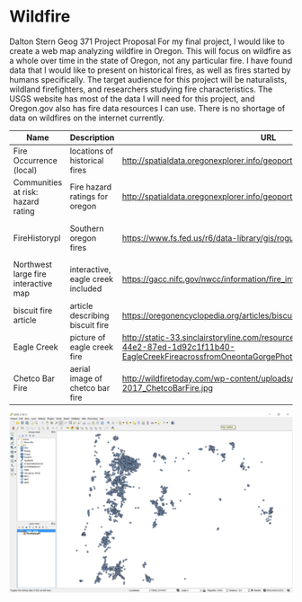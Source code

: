# Wildfire

Dalton Stern
Geog 371
Project Proposal
For my final project, I would like to create a web map analyzing wildfire in Oregon. This will focus on wildfire as a whole over time in the state of Oregon, not any particular fire. I have found data that I would like to present on historical fires, as well as fires started by humans specifically. The target audience for this project will be naturalists, wildland firefighters, and researchers studying fire characteristics. The USGS website has most of the data I will need for this project, and Oregon.gov also has fire data resources I can use. There is no shortage of data on wildfires on the internet currently. 

| Name                                	|Description                      	|URL                                     	|Memo                                	|etc| 
|---|---|---|---|---|
  Fire Occurrence (local)             	|locations of historical fires    	|http://spatialdata.oregonexplorer.info/geoportal/search	|quick look at fires over time       	|point|       
  |Communities at risk: hazard rating  	|Fire hazard ratings for oregon   	|http://spatialdata.oregonexplorer.info/geoportal/search	|Whole state fire hazard risk        	|polygon|     
  |FireHistorypl                       	|Southern oregon fires            	|https://www.fs.fed.us/r6/data-library/gis/rogue-siskiyou/index.shtml	|includes Chetco bar and biscuit fire	|polygon|     
  |Northwest large fire interactive map	|interactive, eagle creek included	|https://gacc.nifc.gov/nwcc/information/fire_info#OR-RSF-000326	|interactive, embed this             	|embedded map|
  |biscuit fire article                	|article describing biscuit fire  	|https://oregonencyclopedia.org/articles/biscuit_fire_of_2002/#.WePG52hSyUk	|link to biscuit fire                	|article|     
  |Eagle Creek                         	|picture of eagle creek fire      	|http://static-33.sinclairstoryline.com/resources/media/b644cae8-d110-44e2-87ed-1d92c1f11b40-EagleCreekFireacrossfromOneontaGorgePhotobyTristanFortsch.jpg	|link to eagle creek fire            	|picture|     
  |Chetco Bar Fire                     	|aerial image of chetco bar fire  	|http://wildfiretoday.com/wp-content/uploads/2017/08/SatPhoto_8-22-2017_ChetcoBarFire.jpg	|link to chetco bar fire             	|picture|     


![screenshot](firepoints2.png)
